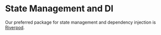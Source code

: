 # State Management and DI

Our preferred package for state management and dependency injection is [Riverpod](https://riverpod.dev).

